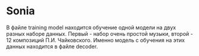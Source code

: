 # Sonia

В файле training model находится обучение одной модели на двух разных наборе данных. Первый - набор очень простой музыки, второй - 12 композиций П.И. Чайковского. Именно модель с обучения на этих данных находится в файле decoder.
